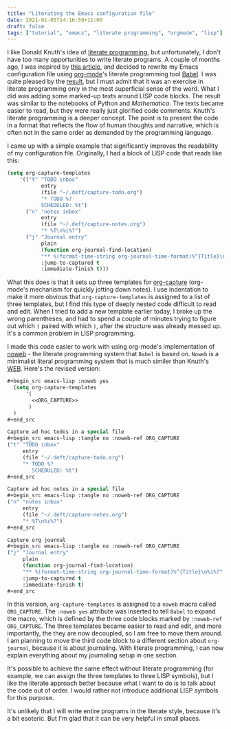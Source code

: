 ```yaml
---
title: "Literating the Emacs configuration file"
date: 2021-01-05T14:16:59+11:00
draft: false
tags: ["tutorial", "emacs", "literate programming", "orgmode", "lisp"]
---
```

I like Donald Knuth's idea of [literate programming](https://en.wikipedia.org/wiki/Literate_programming), but unfortunately, I don't have too many opportunities to write literate programs. A couple of months ago, I was inspired by [this article](https://blog.thomasheartman.com/posts/configuring-emacs-with-org-mode-and-literate-programming), and decided to rewrite my Emacs configuration file using [org-mode](https://orgmode.org)'s literate programming tool [Babel](https://orgmode.org/worg/org-contrib/babel/intro.html). I was quite pleased by the [result](https://github.com/hsinhaoyu/.emacs.d), but I must admit that it was an exercise in literate programming only in the most superficial sense of the word. What I did was adding some marked-up texts around LISP code blocks. The result was similar to the notebooks of Python and _Mathematica_. The texts became easier to read, but they were really just glorified code comments. Knuth's literate programming is a deeper concept. The point is to present the code in a format that reflects the flow of human thoughts and narrative, which is often not in the same order as demanded by the programming language. 

I came up with a simple example that significantly improves the readability of my configuration file. Originally, I had a block of LISP code that reads like this:

```lisp
(setq org-capture-templates
	'(("t" "TODO inbox"
           entry
           (file "~/.deft/capture-todo.org")
           "* TODO %?
		   SCHEDULED: %t")
      ("n" "notes inbox"
           entry
           (file "~/.deft/capture-notes.org")
		   "* %T\n%i%?")
	  ("j" "Journal entry"
           plain
           (function org-journal-find-location)
           "** %(format-time-string org-journal-time-format)%^{Title}\n%i%?"
           :jump-to-captured t
           :immediate-finish t)))
```

What this does is that it sets up three templates for [org-capture](https://orgmode.org/manual/Capture.html) (org-mode's mechanism for quickly jotting down notes). I use indentation to make it more obvious that `org-capture-templates` is assigned to a list of three templates, but I find this type of deeply nested code difficult to read and edit. When I tried to add a new template earlier today, I broke up the wrong parentheses, and had to spend a couple of minutes trying to figure out which `(` paired with which `)`, after the structure was already messed up. It's a common problem in LISP programming.

I made this code easier to work with using org-mode's implementation of [noweb](https://en.wikipedia.org/wiki/Noweb) - the literate programming system that `Babel` is based on. `Noweb` is a minimalist literal programming system that is much similer than Knuth's [WEB](http://www.literateprogramming.com/cweb_download.html). Here's the revised version:

```lisp
#+begin_src emacs-lisp :noweb yes
  (setq org-capture-templates
      '(
        <<ORG_CAPTURE>>
       )
  )
#+end_src

Capture ad hoc todos in a special file
#+begin_src emacs-lisp :tangle no :noweb-ref ORG_CAPTURE
("t" "TODO inbox"
     entry
     (file "~/.deft/capture-todo.org")
     "* TODO %?
        SCHEDULED: %t")
#+end_src

Capture ad hoc notes in a special file
#+begin_src emacs-lisp :tangle no :noweb-ref ORG_CAPTURE
("n" "notes inbox"
     entry
     (file "~/.deft/capture-notes.org")
     "* %T\n%i%?")
#+end_src

Capture org journal
#+begin_src emacs-lisp :tangle no :noweb-ref ORG_CAPTURE
("j" "Journal entry"
     plain
     (function org-journal-find-location)
     "** %(format-time-string org-journal-time-format)%^{Title}\n%i%?"
     :jump-to-captured t
     :immediate-finish t)
#+end_src
```

In this version, `org-capture-templates` is assigned to a `noweb` macro called `ORG_CAPTURE`. The `:noweb yes` attribute was inserted to tell `Babel` to expand the macro, which is defined by the three code blocks marked by `:noweb-ref ORG_CAPTURE`. The three templates became easier to read and edit, and more importantly, the they are now decoupled, so I am free to move them around. I am planning to move the third code block to a different section about `org-journal`, because it is about journaling. With literate programming, I can now explain everything about my journaling setup in one section. 

It's possible to achieve the same effect without literate programming (for example, we can assign the three templates to three LISP symbols), but I like the literate approach better because what I want to do is to talk about the code out of order. I would rather not introduce additional LISP symbols for this purpose.

It's unlikely that I will write entire programs in the literate style, because it's a bit esoteric. But I'm glad that it can be very helpful in small places.


